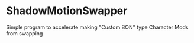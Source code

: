 # ShadowMotionSwapper
Simple program to accelerate making "Custom BON" type Character Mods from swapping
